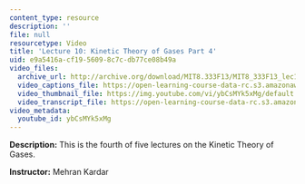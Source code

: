 ```yaml
---
content_type: resource
description: ''
file: null
resourcetype: Video
title: 'Lecture 10: Kinetic Theory of Gases Part 4'
uid: e9a5416a-cf19-5609-8c7c-db77ce08b49a
video_files:
  archive_url: http://archive.org/download/MIT8.333F13/MIT8_333F13_lec10_300k.mp4
  video_captions_file: https://open-learning-course-data-rc.s3.amazonaws.com/8-333-statistical-mechanics-i-statistical-mechanics-of-particles-fall-2013/57fcdd7e4b695bd5af9f3847b6b18563_ybCsMYk5xMg.vtt
  video_thumbnail_file: https://img.youtube.com/vi/ybCsMYk5xMg/default.jpg
  video_transcript_file: https://open-learning-course-data-rc.s3.amazonaws.com/8-333-statistical-mechanics-i-statistical-mechanics-of-particles-fall-2013/55078611fbd0737af4a91e9c2cefc0bf_ybCsMYk5xMg.pdf
video_metadata:
  youtube_id: ybCsMYk5xMg
---
```


**Description:** This is the fourth of five lectures on the Kinetic Theory of Gases.

**Instructor:** Mehran Kardar